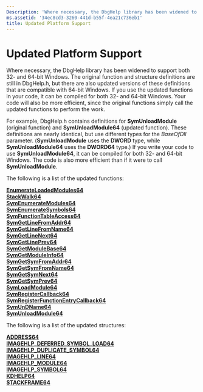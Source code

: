 ```yaml
---
Description: 'Where necessary, the DbgHelp library has been widened to support both 32- and 64-bit Windows.'
ms.assetid: '34ec8cd3-3260-441d-b55f-4ea21c736eb1'
title: Updated Platform Support
---
```


# Updated Platform Support

Where necessary, the DbgHelp library has been widened to support both 32- and 64-bit Windows. The original function and structure definitions are still in DbgHelp.h, but there are also updated versions of these definitions that are compatible with 64-bit Windows. If you use the updated functions in your code, it can be compiled for both 32- and 64-bit Windows. Your code will also be more efficient, since the original functions simply call the updated functions to perform the work.

For example, DbgHelp.h contains definitions for **SymUnloadModule** (original function) and **SymUnloadModule64** (updated function). These definitions are nearly identical, but use different types for the *BaseOfDll* parameter. (**SymUnloadModule** uses the **DWORD** type, while **SymUnloadModule64** uses the **DWORD64** type.) If you write your code to use **SymUnloadModule64**, it can be compiled for both 32- and 64-bit Windows. The code is also more efficient than if it were to call **SymUnloadModule**.

The following is a list of the updated functions:

<dl>

[**EnumerateLoadedModules64**](enumerateloadedmodules64.md)  
[**StackWalk64**](stackwalk64.md)  
[**SymEnumerateModules64**](symenumeratemodules64.md)  
[**SymEnumerateSymbols64**](symenumeratesymbols64.md)  
[**SymFunctionTableAccess64**](symfunctiontableaccess64.md)  
[**SymGetLineFromAddr64**](symgetlinefromaddr64.md)  
[**SymGetLineFromName64**](symgetlinefromname64.md)  
[**SymGetLineNext64**](symgetlinenext64.md)  
[**SymGetLinePrev64**](symgetlineprev64.md)  
[**SymGetModuleBase64**](symgetmodulebase64.md)  
[**SymGetModuleInfo64**](symgetmoduleinfo64.md)  
[**SymGetSymFromAddr64**](symgetsymfromaddr64.md)  
[**SymGetSymFromName64**](symgetsymfromname64.md)  
[**SymGetSymNext64**](symgetsymnext64.md)  
[**SymGetSymPrev64**](symgetsymprev64.md)  
[**SymLoadModule64**](symloadmodule64.md)  
[**SymRegisterCallback64**](symregistercallback64.md)  
[**SymRegisterFunctionEntryCallback64**](symregisterfunctionentrycallback64.md)  
[**SymUnDName64**](symundname64.md)  
[**SymUnloadModule64**](symunloadmodule64.md)  
</dl>

The following is a list of the updated structures:

<dl>

[**ADDRESS64**](address64-str.md)  
[**IMAGEHLP\_DEFERRED\_SYMBOL\_LOAD64**](imagehlp-deferred-symbol-load64-str.md)  
[**IMAGEHLP\_DUPLICATE\_SYMBOL64**](imagehlp-duplicate-symbol64-str.md)  
[**IMAGEHLP\_LINE64**](imagehlp-line64-str.md)  
[**IMAGEHLP\_MODULE64**](imagehlp-module64-str.md)  
[**IMAGEHLP\_SYMBOL64**](imagehlp-symbol64-str.md)  
[**KDHELP64**](kdhelp64-str.md)  
[**STACKFRAME64**](stackframe64-str.md)  
</dl>

 

 



